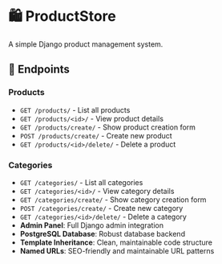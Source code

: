 # 🛍️ ProductStore

A simple Django product management system.

## 📍 Endpoints

### Products
- `GET /products/` - List all products
- `GET /products/<id>/` - View product details
- `GET /products/create/` - Show product creation form
- `POST /products/create/` - Create new product
- `GET /products/<id>/delete/` - Delete a product

### Categories
- `GET /categories/` - List all categories
- `GET /categories/<id>/` - View category details
- `GET /categories/create/` - Show category creation form
- `POST /categories/create/` - Create new category
- `GET /categories/<id>/delete/` - Delete a category
- **Admin Panel**: Full Django admin integration
- **PostgreSQL Database**: Robust database backend
- **Template Inheritance**: Clean, maintainable code structure
- **Named URLs**: SEO-friendly and maintainable URL patterns